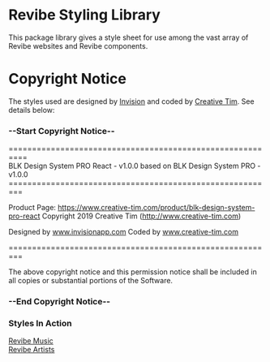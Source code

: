# Revibe Styling Library
This package library gives a style sheet for use among the vast array of Revibe websites and Revibe components.

# Copyright Notice
The styles used are designed by [Invision](https://www.invision.com) and coded by [Creative Tim](https://www.creative-tim.com). See details below:

### --Start Copyright Notice--

  ==========================================================  
  BLK Design System PRO React - v1.0.0 based on BLK Design System PRO - v1.0.0  
  \=========================================================

  Product Page: https://www.creative-tim.com/product/blk-design-system-pro-react
  Copyright 2019 Creative Tim (http://www.creative-tim.com)

  Designed by www.invisionapp.com Coded by www.creative-tim.com

  =========================================================

  The above copyright notice and this permission notice shall be included in all copies or substantial portions of the Software.

### --End Copyright Notice--

### Styles In Action
[Revibe Music](https://revibe.tech)  
[Revibe Artists](https://artist.revibe.tech)
